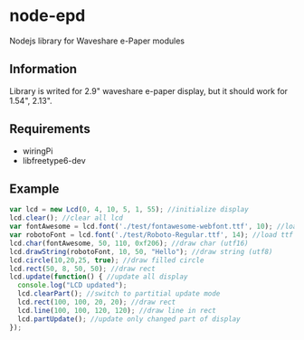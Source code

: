 # node-epd
Nodejs library  for Waveshare e-Paper modules

## Information
Library is writed for 2.9" waveshare e-paper display, but it should work for 1.54", 2.13".

## Requirements
* wiringPi
* libfreetype6-dev

## Example
```javascript var Lcd = require('node-epd');
var lcd = new Lcd(0, 4, 10, 5, 1, 55); //initialize display
lcd.clear(); //clear all lcd
var fontAwesome = lcd.font('./test/fontawesome-webfont.ttf', 10); //load ttf font
var robotoFont = lcd.font('./test/Roboto-Regular.ttf', 14); //load ttf font
lcd.char(fontAwesome, 50, 110, 0xf206); //draw char (utf16)
lcd.drawString(robotoFont, 10, 50, "Hello"); //draw string (utf8)
lcd.circle(10,20,25, true); //draw filled circle
lcd.rect(50, 8, 50, 50); //draw rect
lcd.update(function() { //update all display
  console.log("LCD updated");
  lcd.clearPart(); //switch to partitial update mode
  lcd.rect(100, 100, 20, 20); //draw rect
  lcd.line(100, 100, 120, 120); //draw line in rect
  lcd.partUpdate(); //update only changed part of display
});
```
